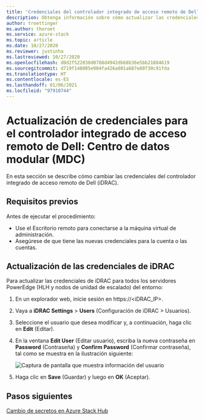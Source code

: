 ```yaml
---
title: 'Credenciales del controlador integrado de acceso remoto de Dell: MDC'
description: Obtenga información sobre cómo actualizar las credenciales del controlador integrado de acceso remoto de Dell (iDRAC) en un Centro de datos modular (MDC).
author: troettinger
ms.author: thoroet
ms.service: azure-stack
ms.topic: article
ms.date: 10/27/2020
ms.reviewer: justinha
ms.lastreviewed: 10/27/2020
ms.openlocfilehash: d0d2f522038d0788d4942db68b36e5bb21884619
ms.sourcegitcommit: d719f148005e904fa426a001a687e80730c91fda
ms.translationtype: HT
ms.contentlocale: es-ES
ms.lasthandoff: 01/06/2021
ms.locfileid: "97910744"
---
```

# <a name="update-credentials-for-the-integrated-dell-remote-access-controller---modular-data-center-mdc"></a>Actualización de credenciales para el controlador integrado de acceso remoto de Dell: Centro de datos modular (MDC)

En esta sección se describe cómo cambiar las credenciales del controlador integrado de acceso remoto de Dell (iDRAC). 

## <a name="prerequisites"></a>Requisitos previos

Antes de ejecutar el procedimiento: 

- Use el Escritorio remoto para conectarse a la máquina virtual de administración. 
- Asegúrese de que tiene las nuevas credenciales para la cuenta o las cuentas. 
 
## <a name="update-the-idrac-credentials"></a>Actualización de las credenciales de iDRAC

Para actualizar las credenciales de iDRAC para todos los servidores PowerEdge (HLH y nodos de unidad de escalado) del entorno:

1. En un explorador web, inicie sesión en https://<iDRAC_IP>. 
1. Vaya a **iDRAC Settings** > **Users** (Configuración de iDRAC > Usuarios). 
1. Seleccione el usuario que desea modificar y, a continuación, haga clic en **Edit** (Editar). 
1. En la ventana **Edit User** (Editar usuario), escriba la nueva contraseña en **Password** (Contraseña) y **Confirm Password** (Confirmar contraseña), tal como se muestra en la ilustración siguiente: 

   ![Captura de pantalla que muestra información del usuario](../operator/media/idrac-credentials/enter-user.png)

1. Haga clic en **Save** (Guardar) y luego en **OK** (Aceptar). 

## <a name="next-steps"></a>Pasos siguientes

[Cambio de secretos en Azure Stack Hub](../../operator/azure-stack-rotate-secrets.md)